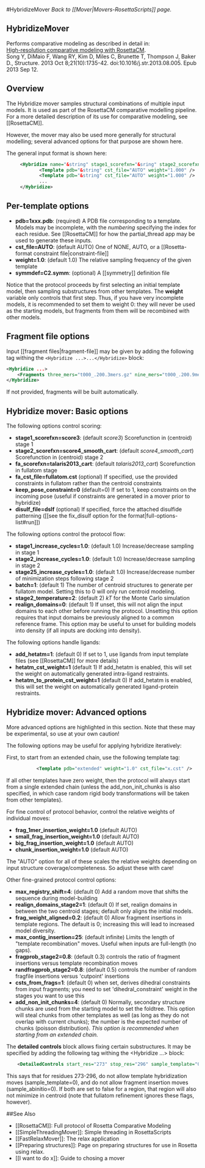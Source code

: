#HybridizeMover
*Back to [[Mover|Movers-RosettaScripts]] page.*
## HybridizeMover

Performs comparative modeling as described in detail in:  
[High-resolution comparative modeling with RosettaCM](http://www.sciencedirect.com/science/article/pii/S0969212613002979).  
Song Y, DiMaio F, Wang RY, Kim D, Miles C, Brunette T, Thompson J, Baker D.,
Structure. 2013 Oct 8;21(10):1735-42. doi:10.1016/j.str.2013.08.005. Epub 2013 Sep 12.

## Overview

The Hybridize mover samples structural combinations of multiple input models.  It is used as part of the RosettaCM comparative modelling pipeline.  For a more detailed description of its use for comparative modeling, see [[RosettaCM]].

However, the mover may also be used more generally for structural modelling; several advanced options for that purpose are shown here.

The general input format is shown here:

```xml
     <Hybridize name="&string" stage1_scorefxn="&sring" stage2_scorefxn="&string" fa_scorefxn="&string" batch="(1 &bool)">
            <Template pdb="&string" cst_file="AUTO" weight="1.000" />
            <Template pdb="&string" cst_file="AUTO" weight="1.000" />
            ...
     </Hybridize>
```

## Per-template options
* **pdb=1xxx.pdb**: (required) A PDB file corresponding to a template.  Models may be incomplete, with the _numbering_ specifying the index for each residue.  See [[RosettaCM]] for how the partial_thread app may be used to generate these inputs.
* **cst_file=AUTO**: (default AUTO) One of NONE, AUTO, or a [[Rosetta-format constraint file|constraint-file]]
* **weight=1.0**: (default 1.0) The relative sampling frequency of the given template
* **symmdef=C2.symm**: (optional) A [[symmetry]] definition file

Notice that the protocol proceeds by first selecting an initial template model, then sampling substructures from other templates.  The **weight** variable only controls that first step.  Thus, if you have very incomplete models, it is recommended to set them to weight 0: they will never be used as the starting models, but fragments from them will be recombined with other models.

## Fragment file options

Input [[fragment files|fragment-file]] may be given by adding the following tag withing the `<Hybridize ...>...</Hybridize>` block:

```xml
<Hybridize ...>
    <Fragments three_mers="t000_.200.3mers.gz" nine_mers="t000_.200.9mers.gz"/>
</Hybridize>
```

If not provided, fragments will be built automatically.

## Hybridize mover: Basic options

The following options control scoring:

* **stage1_scorefxn=score3**: (default _score3_) Scorefunction in (centroid) stage 1
* **stage2_scorefxn=score4_smooth_cart**: (default _score4_smooth_cart_) Scorefunction in (centroid) stage 2
* **fa_scorefxn=talaris2013_cart**: (default _talaris2013_cart_) Scorefunction in fullatom stage
* **fa_cst_file=fullatom.cst** (optional) If specified, use the provided constraints in fullatom rather than the centroid constraints
* **keep_pose_constraint=0** (default=0) If set to 1, keep constraints on the incoming pose (useful if constraints are generated in a mover prior to hybridize)
* **disulf_file=dslf** (optional) If specified, force the attached disulfide patterning ([[see the fix_disulf option for the format|full-options-list#run]])

The following options control the protocol flow:

* **stage1_increase_cycles=1.0**: (default 1.0) Increase/decrease sampling in stage 1
* **stage2_increase_cycles=1.0**: (default 1.0) Increase/decrease sampling in stage 2
* **stage25_increase_cycles=1.0**: (default 1.0) Increase/decrease number of minimization steps following stage 2
* **batch=1**: (default 1) The number of centroid structures to generate per fullatom model.  Setting this to 0 will only run centroid modeling.
* **stage2_temperature=2**: (default 2) _kT_ for the Monte Carlo simulation
* **realign_domains=0**: (default 1) If unset, this will not align the input domains to each other before running the protocol.  Unsetting this option requires that input domains be previously aligned to a common reference frame.  This option may be useful to unset for building models into density (if all inputs are docking into density).

The following options handle ligands:

* **add_hetatm=1**: (default 0) If set to 1, use ligands from input template files (see [[RosettaCM]] for more details)
* **hetatm_cst_weight=1** (default 1) If add_hetatm is enabled, this will set the weight on automatically generated intra-ligand restraints.
* **hetatm_to_protein_cst_weight=1** (default 0) If add_hetatm is enabled, this will set the weight on automatically generated ligand-protein restraints.

## Hybridize mover: Advanced options

More advanced options are highlighted in this section.  Note that these may be experimental, so use at your own caution!

The following options may be useful for applying hybridize iteratively:

First, to start from an extended chain, use the following template tag:

```xml
           <Template pdb="extended" weight="1.0" cst_file="x.cst" />
```

If all other templates have zero weight, then the protocol will always start from a single extended chain (unless the add_non_init_chunks is also specified, in which case random rigid body transformations will be taken from other templates).

For fine control of protocol behavior, control the relative weights of individual moves:
* **frag_1mer_insertion_weight=1.0** (default AUTO)
* **small_frag_insertion_weight=1.0** (default AUTO)
* **big_frag_insertion_weight=1.0** (default AUTO)
* **chunk_insertion_weight=1.0** (default AUTO)

The "AUTO" option for all of these scales the relative weights depending on input structure coverage/completeness.  So adjust these with care!

Other fine-grained protocol control options:

* **max_registry_shift=4**: (default 0) Add a random move that shifts the sequence during model-building
* **realign_domains_stage2=1**: (default 0) If set, realign domains in between the two centroid stages; default only aligns the initial models.
* **frag_weight_aligned=0.2**: (default 0) Allow fragment insertions in template regions.  The default is 0; increasing this will lead to increased model diversity.
* **max_contig_insertion=25**: (default infinite) Limits the length of "template recombination" moves.  Useful when inputs are full-length (no gaps).
* **fragprob_stage2=0.8**: (default 0.3) controls the ratio of fragment insertions versus template recombination moves
* **randfragprob_stage2=0.8**: (default 0.5) controls the number of random fragfile insertions versus 'cutpoint' insertions
* **csts_from_frags=1**: (default 0) when set, derives dihedral constraints from input fragments; you need to set 'dihedral_constraint' weight in the stages you want to use this
* **add_non_init_chunks=4**: (default 0) Normally, secondary structure chunks are used from the starting model to set the foldtree.  This option will steal chunks from other templates as well (as long as they do not overlap with current chunks); the number is the expected number of chunks (poisson distribution).  _This option is recommended when starting from an extended chain._

The **detailed controls** block allows fixing certain substructures.  It may be specified by adding the following tag withing the <Hybridize ...></Hybridize> block:

```xml
    <DetailedControls start_res="273" stop_res="296" sample_template="0" sample_abinitio="0" task_operations="&string"/>
```

This says that for residues 273-296, do not allow template hybridization moves (sample_template=0), and do not allow fragment insertion moves (sample_abinitio=0).  If both are set to false for a region, that region will also not minimize in centroid (note that fullatom refinement ignores these flags, however).

##See Also

* [[RosettaCM]]: Full protocol of Rosetta Comparative Modeling
* [[SimpleThreadingMover]]: Simple threading in RosettaScripts
* [[FastRelaxMover]]: The relax application
* [[Preparing structures]]: Page on preparing structures for use in Rosetta using relax.
* [[I want to do x]]: Guide to chosing a mover